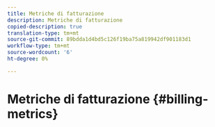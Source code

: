 ```yaml
---
title: Metriche di fatturazione
description: Metriche di fatturazione
copied-description: true
translation-type: tm+mt
source-git-commit: 89bdda1d4bd5c126f19ba75a819942df901183d1
workflow-type: tm+mt
source-wordcount: '6'
ht-degree: 0%

---
```



# Metriche di fatturazione {#billing-metrics}
